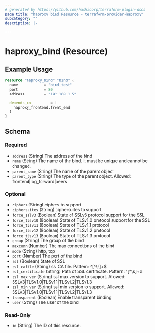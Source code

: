 ```yaml
---
# generated by https://github.com/hashicorp/terraform-plugin-docs
page_title: "haproxy_bind Resource - terraform-provider-haproxy"
subcategory: ""
description: |-
  
---
```


# haproxy_bind (Resource)



## Example Usage

```terraform
resource "haproxy_bind" "bind" {
  name            = "bind_test"
  port            = 80
  address         = "192.168.1.5"

  depends_on         = [
    haproxy_frontend.front_end
  ]
}
```

<!-- schema generated by tfplugindocs -->
## Schema

### Required

- `address` (String) The address of the bind
- `name` (String) The name of the bind. It must be unique and cannot be changed.
- `parent_name` (String) The name of the parent object
- `parent_type` (String) The type of the parent object. Allowed: frontend|log_forward|peers

### Optional

- `ciphers` (String) ciphers to support
- `ciphersuites` (String) ciphersuites to support
- `force_sslv3` (Boolean) State of SSLv3 protocol support for the SSL
- `force_tlsv10` (Boolean) State of TLSv1.0 protocol support for the SSL
- `force_tlsv11` (Boolean) State of TLSv1.1 protocol
- `force_tlsv12` (Boolean) State of TLSv1.2 protocol
- `force_tlsv13` (Boolean) State of TLSv1.3 protocol
- `group` (String) The group of the bind
- `maxconn` (Number) The max connections of the bind
- `mode` (String) http, tcp
- `port` (Number) The port of the bind
- `ssl` (Boolean) State of SSL
- `ssl_cafile` (String) ssl CA file. Pattern: ^[^\s]+$
- `ssl_certificate` (String) Path of SSL certificate. Pattern: ^[^\s]+$
- `ssl_max_ver` (String) ssl max version to support. Allowed: SSLv3|TLSv1.0|TLSv1.1|TLSv1.2|TLSv1.3
- `ssl_min_ver` (String) ssl min version to support. Allowed: SSLv3|TLSv1.0|TLSv1.1|TLSv1.2|TLSv1.3
- `transparent` (Boolean) Enable transparent binding
- `user` (String) The user of the bind

### Read-Only

- `id` (String) The ID of this resource.
